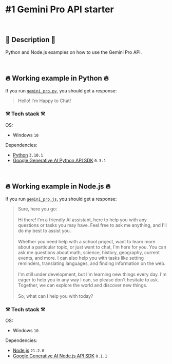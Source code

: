 # #1 Gemini Pro API starter

<br>

## 📖 Description 📖

Python and Node.js examples on how to use the Gemini Pro API.

<br>

## 🔥 Working example in Python 🔥

If you run [`gemini_pro.py`](https://github.com/rokbenko/ai-playground/blob/main/gemini-tutorials/1-Gemini_Pro_API_starter/gemini_pro.py), you should get a response:

> Hello! I'm Happy to Chat!

### ⚒️ Tech stack ⚒️

OS:

- Windows `10`

Dependencies:

- [Python](https://www.python.org/) `3.10.1`
- [Google Generative AI Python API SDK](https://pypi.org/project/google-generativeai/) `0.3.1`

<br>

## 🔥 Working example in Node.js 🔥

If you run [`gemini_pro.js`](https://github.com/rokbenko/ai-playground/blob/main/gemini-tutorials/1-Gemini_Pro_API_starter/gemini_pro.js), you should get a response:

> Sure, here you go:<br><br>
> Hi there! I'm a friendly AI assistant, here to help you with any questions or tasks you may have. Feel free to ask me anything, and I'll do my best to assist you.<br>        
> Whether you need help with a school project, want to learn more about a particular topic, or just want to chat, I'm here for you. You can ask me questions about math, science, history, geography, current events, and more. I can also help you with tasks like setting reminders, translating languages, and finding information on the web.<br>     
> I'm still under development, but I'm learning new things every day. I'm eager to help you in any way I can, so please don't hesitate to ask. Together, we can explore the 
world and discover new things.<br><br>
> So, what can I help you with today?

### ⚒️ Tech stack ⚒️

OS:

- Windows `10`

Dependencies:

- [Node.js](https://nodejs.org/en) `21.2.0`
- [Google Generative AI Node.js API SDK](https://www.npmjs.com/package/@google/generative-ai) `0.1.1`
